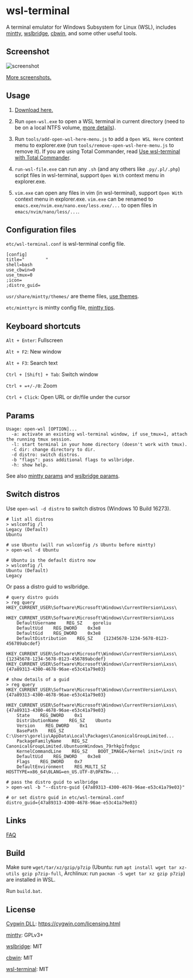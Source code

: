 # wsl-terminal

A terminal emulator for Windows Subsystem for Linux (WSL), includes [mintty](http://mintty.github.io/), [wslbridge](https://github.com/rprichard/wslbridge), [cbwin](https://github.com/xilun/cbwin), and some other useful tools.

## Screenshot

![screenshot](https://raw.githubusercontent.com/wiki/goreliu/wsl-terminal/images/wsl-terminal-3.png)

[More screenshots.](https://github.com/goreliu/wsl-terminal/wiki/Screenshots)

## Usage

1. [Download here.](https://github.com/goreliu/wsl-terminal/releases)

2. Run `open-wsl.exe` to open a WSL terminal in current directory (need to be on a local NTFS volume, [more details](https://github.com/rprichard/wslbridge)).

3. Run `tools/add-open-wsl-here-menu.js` to add a `Open WSL Here` context menu to explorer.exe (run `tools/remove-open-wsl-here-menu.js` to remove it). If you are using Total Commander, read [Use wsl-terminal with Total Commander](https://github.com/goreliu/wsl-terminal/wiki/Use-wsl-terminal-with-Total-Commander).

4. `run-wsl-file.exe` can run any `.sh` (and any others like `.py/.pl/.php`) script files in wsl-terminal, support `Open With` context menu in explorer.exe.

5. `vim.exe` can open any files in vim (in wsl-terminal), support `Open With` context menu in explorer.exe. `vim.exe` can be renamed to `emacs.exe/nvim.exe/nano.exe/less.exe/...` to open files in `emacs/nvim/nano/less/...`.

## Configuration files

`etc/wsl-terminal.conf` is wsl-terminal config file.
```
[config]
title="        "
shell=bash
use_cbwin=0
use_tmux=0
;icon=
;distro_guid=
```

`usr/share/mintty/themes/` are theme files, [use themes](https://github.com/goreliu/wsl-terminal/wiki/Use-themes).

`etc/minttyrc` is mintty config file, [mintty tips](https://github.com/mintty/mintty/wiki/Tips).

## Keyboard shortcuts

`Alt + Enter`: Fullscreen

`Alt + F2`: New window

`Alt + F3`: Search text

`Ctrl + [Shift] + Tab`: Switch window

`Ctrl + =+/-/0`: Zoom

`Ctrl + Click`: Open URL or dir/file under the cursor

## Params

```
Usage: open-wsl [OPTION]...
  -a: activate an existing wsl-terminal window, if use_tmux=1, attach the running tmux session.
  -l: start terminal in your home directory (doesn't work with tmux).
  -C dir: change directory to dir.
  -d distro: switch distros.
  -b "flags": pass additional flags to wslbridge.
  -h: show help.
```

See also [mintty params](https://github.com/goreliu/wsl-terminal/wiki/mintty-params) and [wslbridge params](https://github.com/rprichard/wslbridge#usage).

## Switch distros

Use `open-wsl -d distro` to switch distros (Windows 10 Build 16273).

```
# list all distros
> wslconfig /l
Legacy (Default)
Ubuntu

# use Ubuntu (will run wslconfig /s Ubuntu before mintty)
> open-wsl -d Ubuntu

# Ubuntu is the default distro now
> wslconfig /l
Ubuntu (Default)
Legacy
```

Or pass a distro guid to wslbridge.

```
# query distro guids
> reg query HKEY_CURRENT_USER\Software\Microsoft\Windows\CurrentVersion\Lxss\

HKEY_CURRENT_USER\Software\Microsoft\Windows\CurrentVersion\Lxss
    DefaultUsername    REG_SZ    goreliu
    DefaultUid    REG_DWORD    0x3e8
    DefaultGid    REG_DWORD    0x3e8
    DefaultDistribution    REG_SZ    {12345678-1234-5678-0123-456789abcdef}

HKEY_CURRENT_USER\Software\Microsoft\Windows\CurrentVersion\Lxss\{12345678-1234-5678-0123-456789abcdef}
HKEY_CURRENT_USER\Software\Microsoft\Windows\CurrentVersion\Lxss\{47a89313-4300-4678-96ae-e53c41a79e03}

# show details of a guid
> reg query HKEY_CURRENT_USER\Software\Microsoft\Windows\CurrentVersion\Lxss\{47a89313-4300-4678-96ae-e53c41a79e03}

HKEY_CURRENT_USER\Software\Microsoft\Windows\CurrentVersion\Lxss\{47a89313-4300-4678-96ae-e53c41a79e03}
    State    REG_DWORD    0x1
    DistributionName    REG_SZ    Ubuntu
    Version    REG_DWORD    0x1
    BasePath    REG_SZ    C:\Users\goreliu\AppData\Local\Packages\CanonicalGroupLimited...
    PackageFamilyName    REG_SZ    CanonicalGroupLimited.UbuntuonWindows_79rhkp1fndgsc
    KernelCommandLine    REG_SZ    BOOT_IMAGE=/kernel init=/init ro
    DefaultUid    REG_DWORD    0x3e8
    Flags    REG_DWORD    0x7
    DefaultEnvironment    REG_MULTI_SZ    HOSTTYPE=x86_64\0LANG=en_US.UTF-8\0PATH=...

# pass the distro guid to wslbridge
> open-wsl -b "--distro-guid {47a89313-4300-4678-96ae-e53c41a79e03}"

# or set distro guid in etc/wsl-terminal.conf
distro_guid={47a89313-4300-4678-96ae-e53c41a79e03}
```

## Links

[FAQ](https://github.com/goreliu/wsl-terminal/wiki/FAQ)

## Build

Make sure `wget/tar/xz/gzip/p7zip` (Ubuntu: run `apt install wget tar xz-utils gzip p7zip-full`, Archlinux: run `pacman -S wget tar xz gzip p7zip`) are installed in WSL.

Run `build.bat`.

## License

[Cygwin DLL](https://www.cygwin.com/): https://cygwin.com/licensing.html

[mintty](http://mintty.github.io/): GPLv3+

[wslbridge](https://github.com/rprichard/wslbridge): MIT

[cbwin](https://github.com/xilun/cbwin): MIT

[wsl-terminal](https://github.com/goreliu/wsl-terminal): MIT
